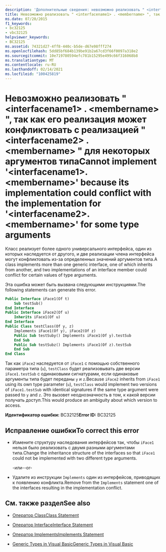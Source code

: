 ```yaml
---
description: 'Дополнительные сведения: невозможно реализовать " <interfacename1> . <membername> ", так как его реализация может конфликтовать с реализацией " <interfacename2> . <membername> " для некоторых аргументов типа'
title: Невозможно реализовать " <interfacename1> . <membername> ", так как его реализация может конфликтовать с реализацией " <interfacename2> . <membername> " для некоторых аргументов типа
ms.date: 07/20/2015
f1_keywords:
- bc32125
- vbc32125
helpviewer_keywords:
- BC32125
ms.assetid: 74321d27-4ff8-440c-b5de-d67e98fff274
ms.openlocfilehash: 5dd85bf684b139be91b2a67cd3f66f0097a318e2
ms.sourcegitcommit: 10e719780594efc781b15295e499c66f316068b8
ms.translationtype: MT
ms.contentlocale: ru-RU
ms.lasthandoff: 02/14/2021
ms.locfileid: "100425819"
---
```

# <a name="cannot-implement-interfacename1membername-because-its-implementation-could-conflict-with-the-implementation-for-interfacename2membername-for-some-type-arguments"></a><span data-ttu-id="ffbdf-103">Невозможно реализовать " \<interfacename1> . \<membername> ", так как его реализация может конфликтовать с реализацией " \<interfacename2> . \<membername> " для некоторых аргументов типа</span><span class="sxs-lookup"><span data-stu-id="ffbdf-103">Cannot implement '\<interfacename1>.\<membername>' because its implementation could conflict with the implementation for '\<interfacename2>.\<membername>' for some type arguments</span></span>

<span data-ttu-id="ffbdf-104">Класс реализует более одного универсального интерфейса, один из которых наследуется от другого, и две реализации члена интерфейса могут конфликтовать из-за определенных значений аргументов типа.</span><span class="sxs-lookup"><span data-stu-id="ffbdf-104">A class implements more than one generic interface, one of which inherits from another, and two implementations of an interface member could conflict for certain values of type arguments.</span></span>  
  
 <span data-ttu-id="ffbdf-105">Эта ошибка может быть вызвана следующими инструкциями.</span><span class="sxs-lookup"><span data-stu-id="ffbdf-105">The following statements can generate this error.</span></span>  
  
```vb  
Public Interface iFace1(Of t)  
    Sub testSub()  
End Interface  
Public Interface iFace2(Of u)  
    Inherits iFace1(Of u)  
End Interface  
Public Class testClass(Of y, z)  
    Implements iFace1(Of y), iFace2(Of z)  
    Public Sub testSuby() Implements iFace1(Of y).testSub  
    End Sub  
    Public Sub testSubz() Implements iFace1(Of z).testSub  
    End Sub  
End Class  
```  
  
 <span data-ttu-id="ffbdf-106">Так как `iFace2` наследуется от `iFace1` с помощью собственного параметра типа (`u`), `testClass` будет реализовывать две версии `iFace1.testSub` с одинаковыми сигнатурами, если одинаковые аргументы типа будет переданы `y` и `z`.</span><span class="sxs-lookup"><span data-stu-id="ffbdf-106">Because `iFace2` inherits from `iFace1` using its own type parameter (`u`), `testClass` would implement two versions of `iFace1.testSub` with identical signatures if the same type argument were passed to `y` and `z`.</span></span> <span data-ttu-id="ffbdf-107">Это вызовет неоднозначность в том, к какой версии получать доступ.</span><span class="sxs-lookup"><span data-stu-id="ffbdf-107">This would produce an ambiguity about which version to access.</span></span>  
  
 <span data-ttu-id="ffbdf-108">**Идентификатор ошибки:** BC32125</span><span class="sxs-lookup"><span data-stu-id="ffbdf-108">**Error ID:** BC32125</span></span>  
  
## <a name="to-correct-this-error"></a><span data-ttu-id="ffbdf-109">Исправление ошибки</span><span class="sxs-lookup"><span data-stu-id="ffbdf-109">To correct this error</span></span>  
  
- <span data-ttu-id="ffbdf-110">Измените структуру наследования интерфейсов так, чтобы `iFace1` нельзя было реализовать с двумя разными аргументами типа.</span><span class="sxs-lookup"><span data-stu-id="ffbdf-110">Change the inheritance structure of the interfaces so that `iFace1` could not be implemented with two different type arguments.</span></span>  
  
     <span data-ttu-id="ffbdf-111">-или-</span><span class="sxs-lookup"><span data-stu-id="ffbdf-111">-or-</span></span>  
  
- <span data-ttu-id="ffbdf-112">Удалите из инструкции `Implements` один из интерфейсов, приводящих к появлению конфликта.</span><span class="sxs-lookup"><span data-stu-id="ffbdf-112">Remove from the `Implements` statement one of the interfaces resulting in the implementation conflict.</span></span>  
  
## <a name="see-also"></a><span data-ttu-id="ffbdf-113">См. также раздел</span><span class="sxs-lookup"><span data-stu-id="ffbdf-113">See also</span></span>

- [<span data-ttu-id="ffbdf-114">Оператор Class</span><span class="sxs-lookup"><span data-stu-id="ffbdf-114">Class Statement</span></span>](../language-reference/statements/class-statement.md)
- [<span data-ttu-id="ffbdf-115">Оператор Interface</span><span class="sxs-lookup"><span data-stu-id="ffbdf-115">Interface Statement</span></span>](../language-reference/statements/interface-statement.md)
- [<span data-ttu-id="ffbdf-116">Оператор Implements</span><span class="sxs-lookup"><span data-stu-id="ffbdf-116">Implements Statement</span></span>](../language-reference/statements/implements-statement.md)

- [<span data-ttu-id="ffbdf-117">Generic Types in Visual Basic</span><span class="sxs-lookup"><span data-stu-id="ffbdf-117">Generic Types in Visual Basic</span></span>](../programming-guide/language-features/data-types/generic-types.md)
